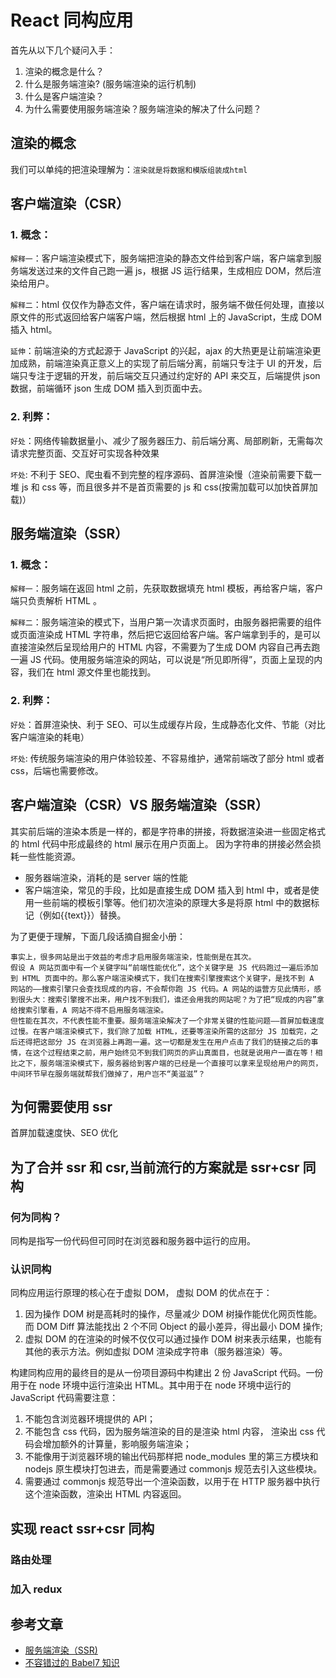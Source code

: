 # React 同构应用

首先从以下几个疑问入手：

1. 渲染的概念是什么？
2. 什么是服务端渲染? (服务端渲染的运行机制)
3. 什么是客户端渲染？
4. 为什么需要使用服务端渲染？服务端渲染的解决了什么问题？

## 渲染的概念

我们可以单纯的把渲染理解为：`渲染就是将数据和模版组装成html`

## 客户端渲染（CSR）

### 1. 概念：

`解释一`：客户端渲染模式下，服务端把渲染的静态文件给到客户端，客户端拿到服务端发送过来的文件自己跑一遍 js，根据 JS 运行结果，生成相应 DOM，然后渲染给用户。

`解释二`：html 仅仅作为静态文件，客户端在请求时，服务端不做任何处理，直接以原文件的形式返回给客户端客户端，然后根据 html 上的 JavaScript，生成 DOM 插入 html。

`延伸`：前端渲染的方式起源于 JavaScript 的兴起，ajax 的大热更是让前端渲染更加成熟，前端渲染真正意义上的实现了前后端分离，前端只专注于 UI 的开发，后端只专注于逻辑的开发，前后端交互只通过约定好的 API 来交互，后端提供 json 数据，前端循环 json 生成 DOM 插入到页面中去。

### 2. 利弊：

`好处`：网络传输数据量小、减少了服务器压力、前后端分离、局部刷新，无需每次请求完整页面、交互好可实现各种效果

`坏处`: 不利于 SEO、爬虫看不到完整的程序源码、首屏渲染慢（渲染前需要下载一堆 js 和 css 等，而且很多并不是首页需要的 js 和 css(按需加载可以加快首屏加载)）

## 服务端渲染（SSR）

### 1. 概念：

`解释一`：服务端在返回 html 之前，先获取数据填充 html 模板，再给客户端，客户端只负责解析 HTML 。

`解释二`：服务端渲染的模式下，当用户第一次请求页面时，由服务器把需要的组件或页面渲染成 HTML 字符串，然后把它返回给客户端。客户端拿到手的，是可以直接渲染然后呈现给用户的 HTML 内容，不需要为了生成 DOM 内容自己再去跑一遍 JS 代码。使用服务端渲染的网站，可以说是“所见即所得”，页面上呈现的内容，我们在 html 源文件里也能找到。

### 2. 利弊：

`好处`：首屏渲染快、利于 SEO、可以生成缓存片段，生成静态化文件、节能（对比客户端渲染的耗电）

`坏处`: 传统服务端渲染的用户体验较差、不容易维护，通常前端改了部分 html 或者 css，后端也需要修改。

## 客户端渲染（CSR）VS 服务端渲染（SSR）

其实前后端的渲染本质是一样的，都是字符串的拼接，将数据渲染进一些固定格式的 html 代码中形成最终的 html 展示在用户页面上。 因为字符串的拼接必然会损耗一些性能资源。

- 服务器端渲染，消耗的是 server 端的性能
- 客户端渲染，常见的手段，比如是直接生成 DOM 插入到 html 中，或者是使用一些前端的模板引擎等。他们初次渲染的原理大多是将原 html 中的数据标记（例如{{text}}）替换。

为了更便于理解，下面几段话摘自掘金小册：

```
事实上，很多网站是出于效益的考虑才启用服务端渲染，性能倒是在其次。
假设 A 网站页面中有一个关键字叫“前端性能优化”，这个关键字是 JS 代码跑过一遍后添加到 HTML 页面中的。那么客户端渲染模式下，我们在搜索引擎搜索这个关键字，是找不到 A 网站的——搜索引擎只会查找现成的内容，不会帮你跑 JS 代码。A 网站的运营方见此情形，感到很头大：搜索引擎搜不出来，用户找不到我们，谁还会用我的网站呢？为了把“现成的内容”拿给搜索引擎看，A 网站不得不启用服务端渲染。
但性能在其次，不代表性能不重要。服务端渲染解决了一个非常关键的性能问题——首屏加载速度过慢。在客户端渲染模式下，我们除了加载 HTML，还要等渲染所需的这部分 JS 加载完，之后还得把这部分 JS 在浏览器上再跑一遍。这一切都是发生在用户点击了我们的链接之后的事情，在这个过程结束之前，用户始终见不到我们网页的庐山真面目，也就是说用户一直在等！相比之下，服务端渲染模式下，服务器给到客户端的已经是一个直接可以拿来呈现给用户的网页，中间环节早在服务端就帮我们做掉了，用户岂不“美滋滋”？
```

## 为何需要使用 ssr

首屏加载速度快、SEO 优化

## 为了合并 ssr 和 csr,当前流行的方案就是 ssr+csr 同构

### 何为同构？

同构是指写一份代码但可同时在浏览器和服务器中运行的应用。

### 认识同构

同构应用运行原理的核心在于虚拟 DOM， 虚拟 DOM 的优点在于：

1. 因为操作 DOM 树是高耗时的操作，尽量减少 DOM 树操作能优化网页性能。而 DOM Diff 算法能找出 2 个不同 Object 的最小差异，得出最小 DOM 操作;
2. 虚拟 DOM 的在渲染的时候不仅仅可以通过操作 DOM 树来表示结果，也能有其他的表示方法。例如虚拟 DOM 渲染成字符串（服务器渲染）等。

构建同构应用的最终目的是从一份项目源码中构建出 2 份 JavaScript 代码。一份用于在 node 环境中运行渲染出 HTML。其中用于在 node 环境中运行的 JavaScript 代码需要注意：

1. 不能包含浏览器环境提供的 API；
2. 不能包含 css 代码，因为服务端渲染的目的是渲染 html 内容， 渲染出 css 代码会增加额外的计算量，影响服务端渲染；
3. 不能像用于浏览器环境的输出代码那样把 node_modules 里的第三方模块和 nodejs 原生模块打包进去，而是需要通过 commonjs 规范去引入这些模块。
4. 需要通过 commonjs 规范导出一个渲染函数，以用于在 HTTP 服务器中执行这个渲染函数，渲染出 HTML 内容返回。

## 实现 react ssr+csr 同构

### 路由处理

### 加入 redux

## 参考文章

- [服务端渲染（SSR)](https://juejin.im/post/5c068fd8f265da61524d2abc)
- [不容错过的 Babel7 知识](https://juejin.im/post/5ddff3abe51d4502d56bd143)
